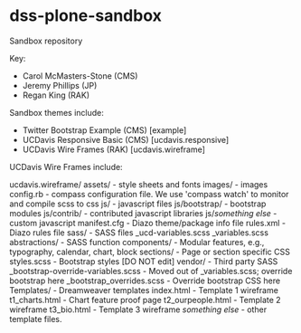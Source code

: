 dss-plone-sandbox
=================

Sandbox repository

Key:
- Carol McMasters-Stone (CMS)
- Jeremy Phillips (JP)
- Regan King (RAK)

Sandbox themes include:

- Twitter Bootstrap Example (CMS) [example]
- UCDavis Responsive Basic (CMS) [ucdavis.responsive]
- UCDavis Wire Frames (RAK) [ucdavis.wireframe]

UCDavis Wire Frames include:

ucdavis.wireframe/
  assets/ - style sheets and fonts
  images/ - images
  config.rb - compass configuration file. We use 'compass watch' to monitor and compile scss to css
  js/ - javascript files
  js/bootstrap/ - bootstrap modules
  js/contrib/ - contributed javascript libraries
  js/*something else* - custom javascript
  manifest.cfg - Diazo theme/package info file
  rules.xml - Diazo rules file
  sass/ - SASS files
    _ucd-variables.scss
    _variables.scss
    abstractions/ - SASS function
    components/ - Modular features, e.g., typography, calendar, chart, block
    sections/ - Page or section specific CSS
    styles.scss - Bootstrap styles [DO NOT edit]
    vendor/ - Third party SASS
      _bootstrap-override-variables.scss - Moved out of _variables.scss; override bootstrap here
      _bootstrap_overrides.scss - Override bootstrap CSS here
  Templates/ - Dreamweaver templates
  index.html - Template 1 wireframe
  t1_charts.html - Chart feature proof page
  t2_ourpeople.html - Template 2 wireframe
  t3_bio.html - Template 3 wireframe
  *something else* - other template files.